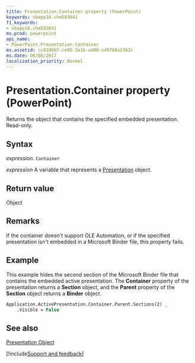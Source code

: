 ```yaml
---
title: Presentation.Container property (PowerPoint)
keywords: vbapp10.chm583041
f1_keywords:
- vbapp10.chm583041
ms.prod: powerpoint
api_name:
- PowerPoint.Presentation.Container
ms.assetid: cc0108b7-ce95-3a1b-a400-c49700a2362c
ms.date: 06/08/2017
localization_priority: Normal
---
```



# Presentation.Container property (PowerPoint)

Returns the object that contains the specified embedded presentation. Read-only.


## Syntax

_expression_. `Container`

_expression_ A variable that represents a [Presentation](PowerPoint.Presentation.md) object.


## Return value

Object


## Remarks

If the container doesn't support OLE Automation, or if the specified presentation isn't embedded in a Microsoft Binder file, this property fails.


## Example

This example hides the second section of the Microsoft Binder file that contains the embedded active presentation. The **Container** property of the presentation returns a **Section** object, and the **Parent** property of the **Section** object returns a **Binder** object.


```vb
Application.ActivePresentation.Container.Parent.Sections(2) _
    .Visible = False
```


## See also


[Presentation Object](PowerPoint.Presentation.md)

[!include[Support and feedback](~/includes/feedback-boilerplate.md)]